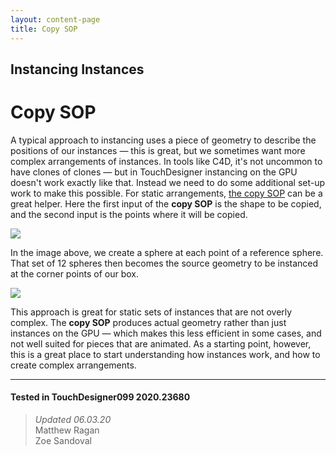 ```yaml
---
layout: content-page
title: Copy SOP
---
```


## Instancing Instances
# Copy SOP

A typical approach to instancing uses a piece of geometry to describe the positions of our instances — this is great, but we sometimes want more complex arrangements of instances. In tools like C4D, it's not uncommon to have clones of clones — but in TouchDesigner instancing on the GPU doesn't work exactly like that. Instead we need to do some additional set-up work to make this possible. For static arrangements, [the copy SOP](https://docs.derivative.ca/Copy_SOP) can be a great helper. Here the first input of the **copy SOP** is the shape to be copied, and the second input is the points where it will be copied.

![](../../assets/img/instances-of-instnaces/copy-sop/copy-sop-01.jpg)


In the image above, we create a sphere at each point of a reference sphere. That set of 12 spheres then becomes the source geometry to be instanced at the corner points of our box.

![](../../assets/img/instances-of-instnaces/copy-sop/copy-sop-02.jpg)

This approach is great for static sets of instances that are not overly complex. The **copy SOP** produces actual geometry rather than just instances on the GPU — which makes this less efficient in some cases, and not well suited for pieces that are animated. As a starting point, however, this is a great place to start understanding how instances work, and how to create complex arrangements.

---

#### Tested in TouchDesigner099 2020.23680 
>*Updated 06.03.20*  
Matthew Ragan  
Zoe Sandoval  